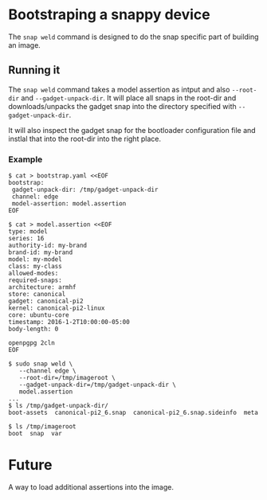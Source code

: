 # Bootstraping a snappy device

The `snap weld` command is designed to do the snap specific part
of building an image.

## Running it

The `snap weld` command takes a model assertion as intput and
also `--root-dir` and `--gadget-unpack-dir`. It will place
all snaps in the root-dir and downloads/unpacks the gadget
snap into the directory specified with `--gadget-unpack-dir`.

It will also inspect the gadget snap for the bootloader
configuration file and instlal that into the root-dir
into the right place.

### Example

```
$ cat > bootstrap.yaml <<EOF
bootstrap:
 gadget-unpack-dir: /tmp/gadget-unpack-dir
 channel: edge
 model-assertion: model.assertion
EOF

$ cat > model.assertion <<EOF
type: model
series: 16
authority-id: my-brand
brand-id: my-brand
model: my-model
class: my-class
allowed-modes:  
required-snaps: 
architecture: armhf
store: canonical
gadget: canonical-pi2
kernel: canonical-pi2-linux
core: ubuntu-core
timestamp: 2016-1-2T10:00:00-05:00
body-length: 0

openpgpg 2cln
EOF

$ sudo snap weld \
   --channel edge \
   --root-dir=/tmp/imageroot \
   --gadget-unpack-dir=/tmp/gadget-unpack-dir \
   model.assertion 
...
$ ls /tmp/gadget-unpack-dir/
boot-assets  canonical-pi2_6.snap  canonical-pi2_6.snap.sideinfo  meta

$ ls /tmp/imageroot
boot  snap  var
```

# Future 

A way to load additional assertions into the image.

